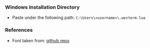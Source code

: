 ### Windows Installation Directory
- Paste under the following path:
`C:\Users\<username>\.wezterm.lua`

### References
- Font taken from: [github repo](https://github.com/shaunsingh/SFMono-Nerd-Font-Ligaturized)
